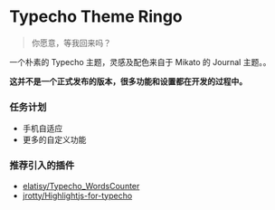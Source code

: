 # Typecho Theme Ringo

> 你愿意，等我回来吗？

一个朴素的 Typecho 主题，灵感及配色来自于 Mikato 的 Journal 主题。。

**这并不是一个正式发布的版本，很多功能和设置都在开发的过程中。**

### 任务计划

* 手机自适应
* 更多的自定义功能

### 推荐引入的插件
* [elatisy/Typecho_WordsCounter](https://github.com/elatisy/Typecho_WordsCounter)         
* [jrotty/Highlightjs-for-typecho](https://github.com/jrotty/Highlightjs-for-typecho)

